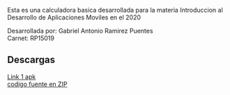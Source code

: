 Esta es una calculadora basica desarrollada para la materia Introduccion al Desarrollo de Aplicaciones Moviles 
en el 2020 <br>

Desarrollada por: Gabriel Antonio Ramirez Puentes <br>
Carnet: RP15019 <br>

## Descargas
[Link 1 apk](https://drive.google.com/file/d/1-6AnPuR-dxL_u5ct32ZQa-JJtnw8B-38/view?usp=sharing)<br>
[codigo fuente en ZIP](https://drive.google.com/open?id=1YZN6RwrQRg0DgrMN5hXScSesmmskHKD0)<br>
